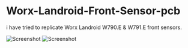 # Worx-Landroid-Front-Sensor-pcb
i have tried to replicate Worx Landroid W790.E &amp; W791.E front sensors.


![Screenshot](/img/W970.E_front_sensor.png)
![Screenshot](/img/W970.E_front_sensor_back.png)
